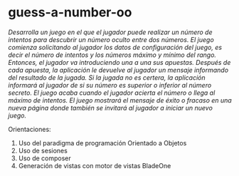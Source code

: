 # guess-a-number-oo
*Desarrolla un juego en el que el jugador puede realizar un número de intentos para descubrir un número oculto entre dos números. 
El juego comienza solicitando al jugador los datos de configuración del juego, es decir el número de intentos y los 
números máximo y mínimo del rango. Entonces, el jugador va introduciendo una a una sus apuestas. 
Después de cada apuesta, la aplicación le devuelve al jugador un mensaje informando del resultado de la jugada. Si la 
jugada no es certera, la aplicación informará al jugador de si su número  es superior 
o inferior al número secreto. El juego acaba cuando el jugador acierta el número o 
llega al máximo de intentos. El juego mostrará el mensaje de éxito o fracaso en una nueva página donde 
también se invitará al jugador a iniciar un nuevo juego.*

Orientaciones:

1. Uso del paradigma de programación Orientado a Objetos
2. Uso de sesiones
3. Uso de composer
4. Generación de vistas con motor de vistas BladeOne
